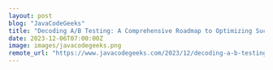 ```yaml
---
layout: post
blog: "JavaCodeGeeks"
title: "Decoding A/B Testing: A Comprehensive Roadmap to Optimizing Success with Practical Examples"
date: 2023-12-06T07:00:00Z
image: images/javacodegeeks.png
remote_url: "https://www.javacodegeeks.com/2023/12/decoding-a-b-testing-a-comprehensive-roadmap-to-optimizing-success-with-practical-examples.html"
---
```

